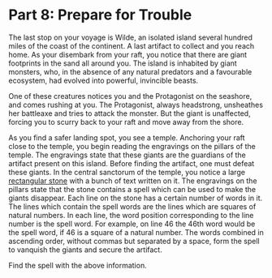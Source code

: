 # Part 8: Prepare for Trouble

The last stop on your voyage is Wilde, an isolated island several hundred miles of the coast of the continent. A last artifact to collect and you reach home. As your disembark from your raft, you notice that there are giant footprints in the sand all around you. The island is inhabited by giant monsters, who, in the absence of any natural predators and a favourable ecosystem, had evolved into powerful, invincible beasts.

One of these creatures notices you and the Protagonist on the seashore, and comes rushing at you. The Protagonist, always headstrong, unsheathes her battleaxe and tries to attack the monster. But the giant is unaffected, forcing you to scurry back to your raft and move away from the shore.

As you find a safer landing spot, you see a temple. Anchoring your raft close to the temple, you begin reading the engravings on the pillars of the temple. The engravings state that these giants are the guardians of the artifact present on this island. Before finding the artifact, one must defeat these giants. In the central sanctorum of the temple, you notice a large [rectangular stone](https://en.wikipedia.org/wiki/Rosetta_Stone) with a bunch of text written on it. The engravings on the pillars state that the stone contains a spell which can be used to make the giants disappear. Each line on the stone has a certain number of words in it. The lines which contain the spell words are the lines which are squares of natural numbers. In each line, the word position corresponding to the line number is the spell word. For example, on line 46 the 46th word would be the spell word, if 46 is a square of a natural number. The words combined in ascending order, without commas but separated by a space, form the spell to vanquish the giants and secure the artifact.

Find the spell with the above information.